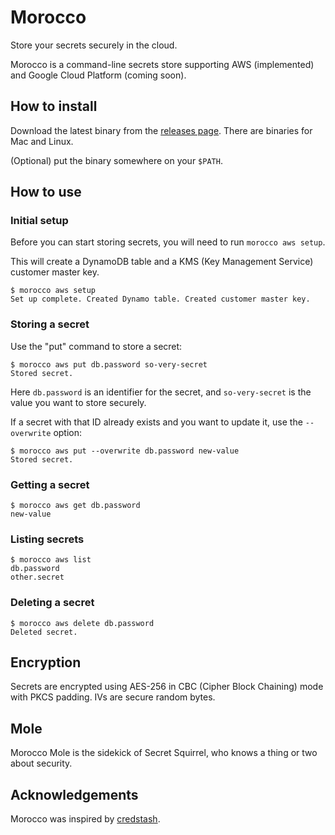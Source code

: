 # Morocco

Store your secrets securely in the cloud.

Morocco is a command-line secrets store supporting AWS (implemented) and Google Cloud Platform (coming soon).

## How to install

Download the latest binary from the [releases page](https://github.com/cb372/morocco/releases). There are binaries for Mac and Linux.

(Optional) put the binary somewhere on your `$PATH`.

## How to use

### Initial setup

Before you can start storing secrets, you will need to run `morocco aws setup`.

This will create a DynamoDB table and a KMS (Key Management Service) customer master key.

```
$ morocco aws setup
Set up complete. Created Dynamo table. Created customer master key.
```

### Storing a secret

Use the "put" command to store a secret:

```
$ morocco aws put db.password so-very-secret
Stored secret.
```

Here `db.password` is an identifier for the secret, and `so-very-secret` is the value you want to store securely.

If a secret with that ID already exists and you want to update it, use the `--overwrite` option:

```
$ morocco aws put --overwrite db.password new-value
Stored secret.
```

### Getting a secret

```
$ morocco aws get db.password
new-value
```

### Listing secrets

```
$ morocco aws list
db.password
other.secret
```

### Deleting a secret

```
$ morocco aws delete db.password
Deleted secret.
```

## Encryption

Secrets are encrypted using AES-256 in CBC (Cipher Block Chaining) mode with PKCS padding. IVs are secure random bytes.

## Mole

Morocco Mole is the sidekick of Secret Squirrel, who knows a thing or two about security.

## Acknowledgements

Morocco was inspired by [credstash](https://github.com/fugue/credstash).
